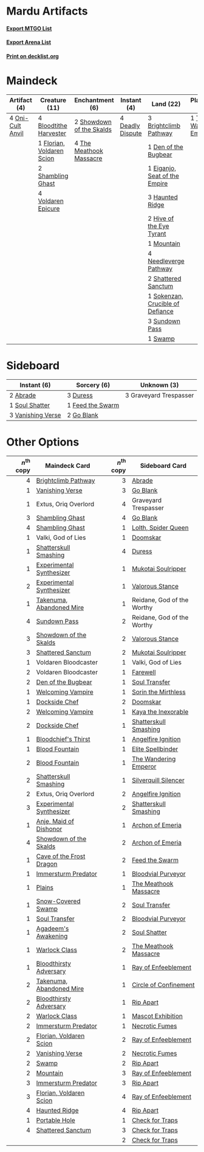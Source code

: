 # Mardu Artifacts

#### [Export MTGO List](../collection/Mardu%20Artifacts/Mardu%20Artifacts.txt)
#### [Export Arena List](../collection/Mardu%20Artifacts/Mardu%20Artifacts_arena.txt)
#### [Print on decklist.org](http://decklist.org/?deckmain=4%09Blightstep%20Pathway%0A4%09Bloodtithe%20Harvester%0A3%09Brightclimb%20Pathway%0A4%09Deadly%20Dispute%0A1%09Den%20of%20the%20Bugbear%0A1%09Eiganjo,%20Seat%20of%20the%20Empire%0A1%09Florian,%20Voldaren%20Scion%0A3%09Haunted%20Ridge%0A2%09Hive%20of%20the%20Eye%20Tyrant%0A1%09Mountain%0A4%09Needleverge%20Pathway%0A4%09Oni-Cult%20Anvil%0A4%09Rite%20of%20Oblivion%0A2%09Shambling%20Ghast%0A2%09Shattered%20Sanctum%0A2%09Showdown%20of%20the%20Skalds%0A1%09Sokenzan,%20Crucible%20of%20Defiance%0A3%09Sundown%20Pass%0A1%09Swamp%0A4%09The%20Meathook%20Massacre%0A1%09The%20Wandering%20Emperor%0A4%09Voldaren%20Epicure%0A4%09Wedding%20Announcement&deckside=2%09Abrade%0A3%09Duress%0A1%09Feed%20the%20Swarm%0A2%09Go%20Blank%0A3%09Graveyard%20Trespasser%0A1%09Soul%20Shatter%0A3%09Vanishing%20Verse)
# Maindeck

|                                       Artifact (4)                                        |                                           Creature (11)                                            |                                          Enchantment (6)                                          |                                        Instant (4)                                        |                                                 Land (22)                                                 |                                         Planeswalker (1)                                         |                                         Sorcery (4)                                         |     Unknown (8)      |
|-------------------------------------------------------------------------------------------|----------------------------------------------------------------------------------------------------|---------------------------------------------------------------------------------------------------|-------------------------------------------------------------------------------------------|-----------------------------------------------------------------------------------------------------------|--------------------------------------------------------------------------------------------------|---------------------------------------------------------------------------------------------|----------------------|
|4 [Oni-Cult Anvil](http://gatherer.wizards.com/Pages/Card/Details.aspx?multiverseid=548543)|4 [Bloodtithe Harvester](http://gatherer.wizards.com/Pages/Card/Details.aspx?multiverseid=541102)   |2 [Showdown of the Skalds](http://gatherer.wizards.com/Pages/Card/Details.aspx?multiverseid=503845)|4 [Deadly Dispute](http://gatherer.wizards.com/Pages/Card/Details.aspx?multiverseid=527381)|3 [Brightclimb Pathway](http://gatherer.wizards.com/Pages/Card/Details.aspx?multiverseid=491911)           |1 [The Wandering Emperor](http://gatherer.wizards.com/Pages/Card/Details.aspx?multiverseid=548337)|4 [Rite of Oblivion](http://gatherer.wizards.com/Pages/Card/Details.aspx?multiverseid=535033)|4 Blightstep Pathway  |
|                                                                                           |1 [Florian, Voldaren Scion](http://gatherer.wizards.com/Pages/Card/Details.aspx?multiverseid=535017)|4 [The Meathook Massacre](http://gatherer.wizards.com/Pages/Card/Details.aspx?multiverseid=534886) |                                                                                           |1 [Den of the Bugbear](http://gatherer.wizards.com/Pages/Card/Details.aspx?multiverseid=527541)            |                                                                                                  |                                                                                             |4 Wedding Announcement|
|                                                                                           |2 [Shambling Ghast](http://gatherer.wizards.com/Pages/Card/Details.aspx?multiverseid=527406)        |                                                                                                   |                                                                                           |1 [Eiganjo, Seat of the Empire](http://gatherer.wizards.com/Pages/Card/Details.aspx?multiverseid=548581)   |                                                                                                  |                                                                                             |                      |
|                                                                                           |4 [Voldaren Epicure](http://gatherer.wizards.com/Pages/Card/Details.aspx?multiverseid=541041)       |                                                                                                   |                                                                                           |3 [Haunted Ridge](http://gatherer.wizards.com/Pages/Card/Details.aspx?multiverseid=535061)                 |                                                                                                  |                                                                                             |                      |
|                                                                                           |                                                                                                    |                                                                                                   |                                                                                           |2 [Hive of the Eye Tyrant](http://gatherer.wizards.com/Pages/Card/Details.aspx?multiverseid=527545)        |                                                                                                  |                                                                                             |                      |
|                                                                                           |                                                                                                    |                                                                                                   |                                                                                           |1 [Mountain](http://gatherer.wizards.com/Pages/Card/Details.aspx?multiverseid=439859)                      |                                                                                                  |                                                                                             |                      |
|                                                                                           |                                                                                                    |                                                                                                   |                                                                                           |4 [Needleverge Pathway](http://gatherer.wizards.com/Pages/Card/Details.aspx?multiverseid=491918)           |                                                                                                  |                                                                                             |                      |
|                                                                                           |                                                                                                    |                                                                                                   |                                                                                           |2 [Shattered Sanctum](http://gatherer.wizards.com/Pages/Card/Details.aspx?multiverseid=541140)             |                                                                                                  |                                                                                             |                      |
|                                                                                           |                                                                                                    |                                                                                                   |                                                                                           |1 [Sokenzan, Crucible of Defiance](http://gatherer.wizards.com/Pages/Card/Details.aspx?multiverseid=548589)|                                                                                                  |                                                                                             |                      |
|                                                                                           |                                                                                                    |                                                                                                   |                                                                                           |3 [Sundown Pass](http://gatherer.wizards.com/Pages/Card/Details.aspx?multiverseid=541142)                  |                                                                                                  |                                                                                             |                      |
|                                                                                           |                                                                                                    |                                                                                                   |                                                                                           |1 [Swamp](http://gatherer.wizards.com/Pages/Card/Details.aspx?multiverseid=439858)                         |                                                                                                  |                                                                                             |                      |


# Sideboard

|                                        Instant (6)                                         |                                        Sorcery (6)                                        |     Unknown (3)      |
|--------------------------------------------------------------------------------------------|-------------------------------------------------------------------------------------------|----------------------|
|2 [Abrade](http://gatherer.wizards.com/Pages/Card/Details.aspx?multiverseid=430772)         |3 [Duress](http://gatherer.wizards.com/Pages/Card/Details.aspx?multiverseid=14557)         |3 Graveyard Trespasser|
|1 [Soul Shatter](http://gatherer.wizards.com/Pages/Card/Details.aspx?multiverseid=491765)   |1 [Feed the Swarm](http://gatherer.wizards.com/Pages/Card/Details.aspx?multiverseid=491737)|                      |
|3 [Vanishing Verse](http://gatherer.wizards.com/Pages/Card/Details.aspx?multiverseid=513736)|2 [Go Blank](http://gatherer.wizards.com/Pages/Card/Details.aspx?multiverseid=513549)      |                      |


# Other Options

|*n*<sup>th</sup> copy|                                           Maindeck Card                                           |*n*<sup>th</sup> copy|                                         Sideboard Card                                         |
|--------------------:|---------------------------------------------------------------------------------------------------|--------------------:|------------------------------------------------------------------------------------------------|
|                    4|[Brightclimb Pathway](http://gatherer.wizards.com/Pages/Card/Details.aspx?multiverseid=491911)     |                    3|[Abrade](http://gatherer.wizards.com/Pages/Card/Details.aspx?multiverseid=430772)               |
|                    1|[Vanishing Verse](http://gatherer.wizards.com/Pages/Card/Details.aspx?multiverseid=513736)         |                    3|[Go Blank](http://gatherer.wizards.com/Pages/Card/Details.aspx?multiverseid=513549)             |
|                    1|Extus, Oriq Overlord                                                                               |                    4|Graveyard Trespasser                                                                            |
|                    3|[Shambling Ghast](http://gatherer.wizards.com/Pages/Card/Details.aspx?multiverseid=527406)         |                    4|[Go Blank](http://gatherer.wizards.com/Pages/Card/Details.aspx?multiverseid=513549)             |
|                    4|[Shambling Ghast](http://gatherer.wizards.com/Pages/Card/Details.aspx?multiverseid=527406)         |                    1|[Lolth, Spider Queen](http://gatherer.wizards.com/Pages/Card/Details.aspx?multiverseid=527399)  |
|                    1|Valki, God of Lies                                                                                 |                    1|[Doomskar](http://gatherer.wizards.com/Pages/Card/Details.aspx?multiverseid=503613)             |
|                    1|[Shatterskull Smashing](http://gatherer.wizards.com/Pages/Card/Details.aspx?multiverseid=491802)   |                    4|[Duress](http://gatherer.wizards.com/Pages/Card/Details.aspx?multiverseid=14557)                |
|                    1|[Experimental Synthesizer](http://gatherer.wizards.com/Pages/Card/Details.aspx?multiverseid=548440)|                    1|[Mukotai Soulripper](http://gatherer.wizards.com/Pages/Card/Details.aspx?multiverseid=548413)   |
|                    2|[Experimental Synthesizer](http://gatherer.wizards.com/Pages/Card/Details.aspx?multiverseid=548440)|                    1|[Valorous Stance](http://gatherer.wizards.com/Pages/Card/Details.aspx?multiverseid=391950)      |
|                    1|[Takenuma, Abandoned Mire](http://gatherer.wizards.com/Pages/Card/Details.aspx?multiverseid=548591)|                    1|Reidane, God of the Worthy                                                                      |
|                    4|[Sundown Pass](http://gatherer.wizards.com/Pages/Card/Details.aspx?multiverseid=541142)            |                    2|Reidane, God of the Worthy                                                                      |
|                    3|[Showdown of the Skalds](http://gatherer.wizards.com/Pages/Card/Details.aspx?multiverseid=503845)  |                    2|[Valorous Stance](http://gatherer.wizards.com/Pages/Card/Details.aspx?multiverseid=391950)      |
|                    3|[Shattered Sanctum](http://gatherer.wizards.com/Pages/Card/Details.aspx?multiverseid=541140)       |                    2|[Mukotai Soulripper](http://gatherer.wizards.com/Pages/Card/Details.aspx?multiverseid=548413)   |
|                    1|Voldaren Bloodcaster                                                                               |                    1|Valki, God of Lies                                                                              |
|                    2|Voldaren Bloodcaster                                                                               |                    1|[Farewell](http://gatherer.wizards.com/Pages/Card/Details.aspx?multiverseid=548306)             |
|                    2|[Den of the Bugbear](http://gatherer.wizards.com/Pages/Card/Details.aspx?multiverseid=527541)      |                    1|[Soul Transfer](http://gatherer.wizards.com/Pages/Card/Details.aspx?multiverseid=548423)        |
|                    1|[Welcoming Vampire](http://gatherer.wizards.com/Pages/Card/Details.aspx?multiverseid=540882)       |                    1|[Sorin the Mirthless](http://gatherer.wizards.com/Pages/Card/Details.aspx?multiverseid=540983)  |
|                    1|[Dockside Chef](http://gatherer.wizards.com/Pages/Card/Details.aspx?multiverseid=548391)           |                    2|[Doomskar](http://gatherer.wizards.com/Pages/Card/Details.aspx?multiverseid=503613)             |
|                    2|[Welcoming Vampire](http://gatherer.wizards.com/Pages/Card/Details.aspx?multiverseid=540882)       |                    1|[Kaya the Inexorable](http://gatherer.wizards.com/Pages/Card/Details.aspx?multiverseid=503834)  |
|                    2|[Dockside Chef](http://gatherer.wizards.com/Pages/Card/Details.aspx?multiverseid=548391)           |                    1|[Shatterskull Smashing](http://gatherer.wizards.com/Pages/Card/Details.aspx?multiverseid=491802)|
|                    1|[Bloodchief's Thirst](http://gatherer.wizards.com/Pages/Card/Details.aspx?multiverseid=491729)     |                    1|[Angelfire Ignition](http://gatherer.wizards.com/Pages/Card/Details.aspx?multiverseid=535000)   |
|                    1|[Blood Fountain](http://gatherer.wizards.com/Pages/Card/Details.aspx?multiverseid=540939)          |                    1|[Elite Spellbinder](http://gatherer.wizards.com/Pages/Card/Details.aspx?multiverseid=513494)    |
|                    2|[Blood Fountain](http://gatherer.wizards.com/Pages/Card/Details.aspx?multiverseid=540939)          |                    1|[The Wandering Emperor](http://gatherer.wizards.com/Pages/Card/Details.aspx?multiverseid=548337)|
|                    2|[Shatterskull Smashing](http://gatherer.wizards.com/Pages/Card/Details.aspx?multiverseid=491802)   |                    1|[Silverquill Silencer](http://gatherer.wizards.com/Pages/Card/Details.aspx?multiverseid=513726) |
|                    2|Extus, Oriq Overlord                                                                               |                    2|[Angelfire Ignition](http://gatherer.wizards.com/Pages/Card/Details.aspx?multiverseid=535000)   |
|                    3|[Experimental Synthesizer](http://gatherer.wizards.com/Pages/Card/Details.aspx?multiverseid=548440)|                    2|[Shatterskull Smashing](http://gatherer.wizards.com/Pages/Card/Details.aspx?multiverseid=491802)|
|                    1|[Anje, Maid of Dishonor](http://gatherer.wizards.com/Pages/Card/Details.aspx?multiverseid=541101)  |                    1|[Archon of Emeria](http://gatherer.wizards.com/Pages/Card/Details.aspx?multiverseid=495594)     |
|                    4|[Showdown of the Skalds](http://gatherer.wizards.com/Pages/Card/Details.aspx?multiverseid=503845)  |                    2|[Archon of Emeria](http://gatherer.wizards.com/Pages/Card/Details.aspx?multiverseid=495594)     |
|                    1|[Cave of the Frost Dragon](http://gatherer.wizards.com/Pages/Card/Details.aspx?multiverseid=527540)|                    2|[Feed the Swarm](http://gatherer.wizards.com/Pages/Card/Details.aspx?multiverseid=491737)       |
|                    1|[Immersturm Predator](http://gatherer.wizards.com/Pages/Card/Details.aspx?multiverseid=503830)     |                    1|[Bloodvial Purveyor](http://gatherer.wizards.com/Pages/Card/Details.aspx?multiverseid=540943)   |
|                    1|[Plains](http://gatherer.wizards.com/Pages/Card/Details.aspx?multiverseid=439856)                  |                    1|[The Meathook Massacre](http://gatherer.wizards.com/Pages/Card/Details.aspx?multiverseid=534886)|
|                    1|[Snow-Covered Swamp](http://gatherer.wizards.com/Pages/Card/Details.aspx?multiverseid=121256)      |                    2|[Soul Transfer](http://gatherer.wizards.com/Pages/Card/Details.aspx?multiverseid=548423)        |
|                    1|[Soul Transfer](http://gatherer.wizards.com/Pages/Card/Details.aspx?multiverseid=548423)           |                    2|[Bloodvial Purveyor](http://gatherer.wizards.com/Pages/Card/Details.aspx?multiverseid=540943)   |
|                    1|[Agadeem's Awakening](http://gatherer.wizards.com/Pages/Card/Details.aspx?multiverseid=491723)     |                    2|[Soul Shatter](http://gatherer.wizards.com/Pages/Card/Details.aspx?multiverseid=491765)         |
|                    1|[Warlock Class](http://gatherer.wizards.com/Pages/Card/Details.aspx?multiverseid=527412)           |                    2|[The Meathook Massacre](http://gatherer.wizards.com/Pages/Card/Details.aspx?multiverseid=534886)|
|                    1|[Bloodthirsty Adversary](http://gatherer.wizards.com/Pages/Card/Details.aspx?multiverseid=534905)  |                    1|[Ray of Enfeeblement](http://gatherer.wizards.com/Pages/Card/Details.aspx?multiverseid=527403)  |
|                    2|[Takenuma, Abandoned Mire](http://gatherer.wizards.com/Pages/Card/Details.aspx?multiverseid=548591)|                    1|[Circle of Confinement](http://gatherer.wizards.com/Pages/Card/Details.aspx?multiverseid=540834)|
|                    2|[Bloodthirsty Adversary](http://gatherer.wizards.com/Pages/Card/Details.aspx?multiverseid=534905)  |                    1|[Rip Apart](http://gatherer.wizards.com/Pages/Card/Details.aspx?multiverseid=513717)            |
|                    2|[Warlock Class](http://gatherer.wizards.com/Pages/Card/Details.aspx?multiverseid=527412)           |                    1|[Mascot Exhibition](http://gatherer.wizards.com/Pages/Card/Details.aspx?multiverseid=513481)    |
|                    2|[Immersturm Predator](http://gatherer.wizards.com/Pages/Card/Details.aspx?multiverseid=503830)     |                    1|[Necrotic Fumes](http://gatherer.wizards.com/Pages/Card/Details.aspx?multiverseid=513555)       |
|                    2|[Florian, Voldaren Scion](http://gatherer.wizards.com/Pages/Card/Details.aspx?multiverseid=535017) |                    2|[Ray of Enfeeblement](http://gatherer.wizards.com/Pages/Card/Details.aspx?multiverseid=527403)  |
|                    2|[Vanishing Verse](http://gatherer.wizards.com/Pages/Card/Details.aspx?multiverseid=513736)         |                    2|[Necrotic Fumes](http://gatherer.wizards.com/Pages/Card/Details.aspx?multiverseid=513555)       |
|                    2|[Swamp](http://gatherer.wizards.com/Pages/Card/Details.aspx?multiverseid=439858)                   |                    2|[Rip Apart](http://gatherer.wizards.com/Pages/Card/Details.aspx?multiverseid=513717)            |
|                    2|[Mountain](http://gatherer.wizards.com/Pages/Card/Details.aspx?multiverseid=439859)                |                    3|[Ray of Enfeeblement](http://gatherer.wizards.com/Pages/Card/Details.aspx?multiverseid=527403)  |
|                    3|[Immersturm Predator](http://gatherer.wizards.com/Pages/Card/Details.aspx?multiverseid=503830)     |                    3|[Rip Apart](http://gatherer.wizards.com/Pages/Card/Details.aspx?multiverseid=513717)            |
|                    3|[Florian, Voldaren Scion](http://gatherer.wizards.com/Pages/Card/Details.aspx?multiverseid=535017) |                    4|[Ray of Enfeeblement](http://gatherer.wizards.com/Pages/Card/Details.aspx?multiverseid=527403)  |
|                    4|[Haunted Ridge](http://gatherer.wizards.com/Pages/Card/Details.aspx?multiverseid=535061)           |                    4|[Rip Apart](http://gatherer.wizards.com/Pages/Card/Details.aspx?multiverseid=513717)            |
|                    1|[Portable Hole](http://gatherer.wizards.com/Pages/Card/Details.aspx?multiverseid=527320)           |                    1|[Check for Traps](http://gatherer.wizards.com/Pages/Card/Details.aspx?multiverseid=527379)      |
|                    4|[Shattered Sanctum](http://gatherer.wizards.com/Pages/Card/Details.aspx?multiverseid=541140)       |                    3|[Check for Traps](http://gatherer.wizards.com/Pages/Card/Details.aspx?multiverseid=527379)      |
|                     |                                                                                                   |                    2|[Check for Traps](http://gatherer.wizards.com/Pages/Card/Details.aspx?multiverseid=527379)      |

